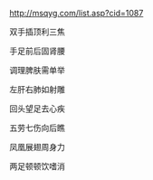 http://msqyg.com/list.asp?cid=1087

双手插顶利三焦

手足前后固肾腰

调理脾肤需单举

左肝右肺如射雕

回头望足去心疾

五劳七伤向后瞧

凤凰展翅周身力

两足顿顿饮嗜消
